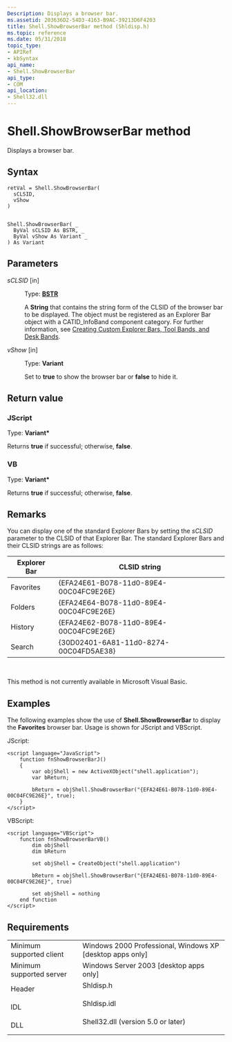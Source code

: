 ```yaml
---
Description: Displays a browser bar.
ms.assetid: 203636D2-54D3-4163-B9AC-39213D6F4203
title: Shell.ShowBrowserBar method (Shldisp.h)
ms.topic: reference
ms.date: 05/31/2018
topic_type: 
- APIRef
- kbSyntax
api_name: 
- Shell.ShowBrowserBar
api_type: 
- COM
api_location: 
- Shell32.dll
---
```


# Shell.ShowBrowserBar method

Displays a browser bar.

## Syntax


```JScript
retVal = Shell.ShowBrowserBar(
  sCLSID,
  vShow
)
```


```VB

Shell.ShowBrowserBar( _
  ByVal sCLSID As BSTR, _
  ByVal vShow As Variant _
) As Variant
```





## Parameters

<dl> <dt>

*sCLSID* \[in\]
</dt> <dd>

Type: **[**BSTR**](https://msdn.microsoft.com/en-us/library/ms221069(v=VS.71).aspx)**

A **String** that contains the string form of the CLSID of the browser bar to be displayed. The object must be registered as an Explorer Bar object with a CATID\_InfoBand component category. For further information, see [Creating Custom Explorer Bars, Tool Bands, and Desk Bands](band-objects.md).

</dd> <dt>

*vShow* \[in\]
</dt> <dd>

Type: **Variant**

Set to **true** to show the browser bar or **false** to hide it.

</dd> </dl>

## Return value

### JScript

Type: **Variant\***

Returns **true** if successful; otherwise, **false**.

### VB

Type: **Variant\***

Returns **true** if successful; otherwise, **false**.

## Remarks

You can display one of the standard Explorer Bars by setting the *sCLSID* parameter to the CLSID of that Explorer Bar. The standard Explorer Bars and their CLSID strings are as follows:



| Explorer Bar | CLSID string                           |
|--------------|----------------------------------------|
| Favorites    | {EFA24E61-B078-11d0-89E4-00C04FC9E26E} |
| Folders      | {EFA24E64-B078-11d0-89E4-00C04FC9E26E} |
| History      | {EFA24E62-B078-11d0-89E4-00C04FC9E26E} |
| Search       | {30D02401-6A81-11d0-8274-00C04FD5AE38} |



 

This method is not currently available in Microsoft Visual Basic.

## Examples

The following examples show the use of **Shell.ShowBrowserBar** to display the **Favorites** browser bar. Usage is shown for JScript and VBScript.

JScript:


```JScript
<script language="JavaScript">
    function fnShowBrowserBarJ()
    {
        var objShell = new ActiveXObject("shell.application");
        var bReturn;
        
        bReturn = objShell.ShowBrowserBar("{EFA24E61-B078-11d0-89E4-00C04FC9E26E}", true);
    }
</script>
```



VBScript:


```VB
<script language="VBScript">
    function fnShowBrowserBarVB()
        dim objShell
        dim bReturn

        set objShell = CreateObject("shell.application")

        bReturn = objShell.ShowBrowserBar("{EFA24E61-B078-11d0-89E4-00C04FC9E26E}", true)

        set objShell = nothing
    end function
</script>
```



## Requirements



|                                     |                                                                                                               |
|-------------------------------------|---------------------------------------------------------------------------------------------------------------|
| Minimum supported client<br/> | Windows 2000 Professional, Windows XP \[desktop apps only\]<br/>                                        |
| Minimum supported server<br/> | Windows Server 2003 \[desktop apps only\]<br/>                                                          |
| Header<br/>                   | <dl> <dt>Shldisp.h</dt> </dl>                          |
| IDL<br/>                      | <dl> <dt>Shldisp.idl</dt> </dl>                        |
| DLL<br/>                      | <dl> <dt>Shell32.dll (version 5.0 or later)</dt> </dl> |



 

 




